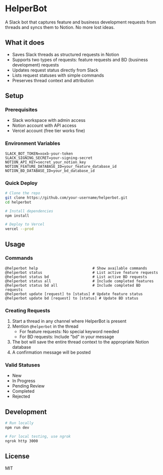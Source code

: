 # HelperBot

A Slack bot that captures feature and business development requests from threads and syncs them to Notion. No more lost ideas.

## What it does

- Saves Slack threads as structured requests in Notion
- Supports two types of requests: feature requests and BD (business development) requests
- Updates request status directly from Slack
- Lists request statuses with simple commands
- Preserves thread context and attribution

## Setup

### Prerequisites

- Slack workspace with admin access
- Notion account with API access
- Vercel account (free tier works fine)

### Environment Variables

```
SLACK_BOT_TOKEN=xoxb-your-token
SLACK_SIGNING_SECRET=your-signing-secret
NOTION_API_KEY=secret_your_notion_key
NOTION_FEATURE_DATABASE_ID=your_feature_database_id
NOTION_BD_DATABASE_ID=your_bd_database_id
```

### Quick Deploy

```bash
# Clone the repo
git clone https://github.com/your-username/helperbot.git
cd helperbot

# Install dependencies
npm install

# Deploy to Vercel
vercel --prod
```

## Usage

### Commands

```
@helperbot help                         # Show available commands
@helperbot status                       # List active feature requests
@helperbot status bd                    # List active BD requests
@helperbot status all                   # Include completed features
@helperbot status bd all                # Include completed BD requests
@helperbot update [request] to [status] # Update feature status
@helperbot update bd [request] to [status] # Update BD status
```

### Creating Requests

1. Start a thread in any channel where HelperBot is present
2. Mention `@helperbot` in the thread
   - For feature requests: No special keyword needed
   - For BD requests: Include "bd" in your message
3. The bot will save the entire thread context to the appropriate Notion database
4. A confirmation message will be posted

### Valid Statuses

- New
- In Progress
- Pending Review
- Completed
- Rejected

## Development

```bash
# Run locally
npm run dev

# For local testing, use ngrok
ngrok http 3000
```

## License

MIT